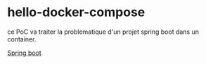# hello-docker-compose
ce PoC va traiter la problematique d'un projet spring boot dans un container.

[Spring boot](../../HELP.md)

